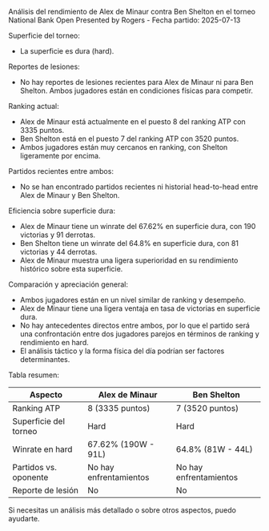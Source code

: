 Análisis del rendimiento de Alex de Minaur contra Ben Shelton en el torneo National Bank Open Presented by Rogers - Fecha partido: 2025-07-13

Superficie del torneo:
- La superficie es dura (hard).

Reportes de lesiones:
- No hay reportes de lesiones recientes para Alex de Minaur ni para Ben Shelton. Ambos jugadores están en condiciones físicas para competir.

Ranking actual:
- Alex de Minaur está actualmente en el puesto 8 del ranking ATP con 3335 puntos.
- Ben Shelton está en el puesto 7 del ranking ATP con 3520 puntos.
- Ambos jugadores están muy cercanos en ranking, con Shelton ligeramente por encima.

Partidos recientes entre ambos:
- No se han encontrado partidos recientes ni historial head-to-head entre Alex de Minaur y Ben Shelton.

Eficiencia sobre superficie dura:
- Alex de Minaur tiene un winrate del 67.62% en superficie dura, con 190 victorias y 91 derrotas.
- Ben Shelton tiene un winrate del 64.8% en superficie dura, con 81 victorias y 44 derrotas.
- Alex de Minaur muestra una ligera superioridad en su rendimiento histórico sobre esta superficie.

Comparación y apreciación general:
- Ambos jugadores están en un nivel similar de ranking y desempeño.
- Alex de Minaur tiene una ligera ventaja en tasa de victorias en superficie dura.
- No hay antecedentes directos entre ambos, por lo que el partido será una confrontación entre dos jugadores parejos en términos de ranking y rendimiento en hard.
- El análisis táctico y la forma física del día podrían ser factores determinantes.

Tabla resumen:

| Aspecto                  | Alex de Minaur               | Ben Shelton                 |
|--------------------------|-----------------------------|-----------------------------|
| Ranking ATP              | 8 (3335 puntos)              | 7 (3520 puntos)              |
| Superficie del torneo    | Hard                        | Hard                        |
| Winrate en hard          | 67.62% (190W - 91L)         | 64.8% (81W - 44L)           |
| Partidos vs. oponente   | No hay enfrentamientos       | No hay enfrentamientos       |
| Reporte de lesión        | No                         | No                         |

Si necesitas un análisis más detallado o sobre otros aspectos, puedo ayudarte.
